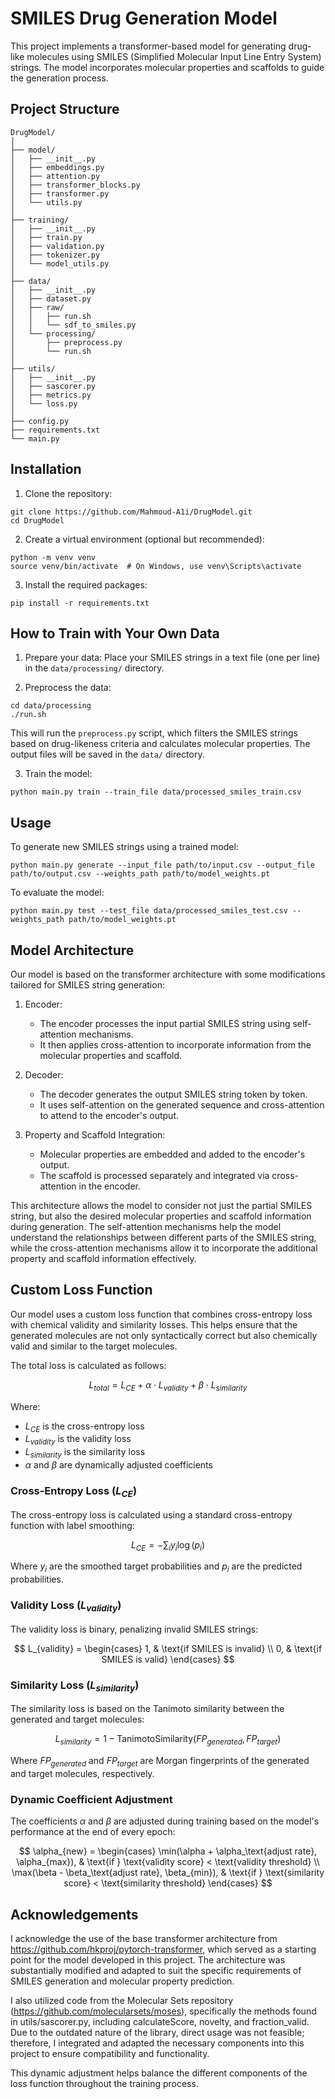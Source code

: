 # SMILES Drug Generation Model

This project implements a transformer-based model for generating drug-like molecules using SMILES (Simplified Molecular Input Line Entry System) strings. The model incorporates molecular properties and scaffolds to guide the generation process.

## Project Structure
```
DrugModel/
│
├── model/
│   ├── __init__.py
│   ├── embeddings.py
│   ├── attention.py
│   ├── transformer_blocks.py
│   ├── transformer.py
│   └── utils.py
│
├── training/
│   ├── __init__.py
│   ├── train.py
│   ├── validation.py
│   ├── tokenizer.py
│   └── model_utils.py
│
├── data/
│   ├── __init__.py
│   ├── dataset.py
│   ├── raw/
│   │   ├── run.sh
│   │   └── sdf_to_smiles.py
│   └── processing/
│       ├── preprocess.py
│       └── run.sh
│
├── utils/
│   ├── __init__.py
│   ├── sascorer.py
│   ├── metrics.py
│   └── loss.py
│
├── config.py
├── requirements.txt
└── main.py
```

## Installation

1. Clone the repository:
```
git clone https://github.com/Mahmoud-A1i/DrugModel.git
cd DrugModel
```

2. Create a virtual environment (optional but recommended):
```
python -m venv venv
source venv/bin/activate  # On Windows, use venv\Scripts\activate
```

3. Install the required packages:
```
pip install -r requirements.txt
```

## How to Train with Your Own Data

1. Prepare your data:
Place your SMILES strings in a text file (one per line) in the `data/processing/` directory.

2. Preprocess the data:
```
cd data/processing
./run.sh
```
This will run the `preprocess.py` script, which filters the SMILES strings based on drug-likeness criteria and calculates molecular properties. The output files will be saved in the `data/` directory.

3. Train the model:
```
python main.py train --train_file data/processed_smiles_train.csv
```

## Usage

To generate new SMILES strings using a trained model:
```
python main.py generate --input_file path/to/input.csv --output_file path/to/output.csv --weights_path path/to/model_weights.pt
```

To evaluate the model:
```
python main.py test --test_file data/processed_smiles_test.csv --weights_path path/to/model_weights.pt
```

## Model Architecture

Our model is based on the transformer architecture with some modifications tailored for SMILES string generation:

1. Encoder:
   - The encoder processes the input partial SMILES string using self-attention mechanisms.
   - It then applies cross-attention to incorporate information from the molecular properties and scaffold.
   
2. Decoder:
   - The decoder generates the output SMILES string token by token.
   - It uses self-attention on the generated sequence and cross-attention to attend to the encoder's output.

3. Property and Scaffold Integration:
   - Molecular properties are embedded and added to the encoder's output.
   - The scaffold is processed separately and integrated via cross-attention in the encoder.

This architecture allows the model to consider not just the partial SMILES string, but also the desired molecular properties and scaffold information during generation. The self-attention mechanisms help the model understand the relationships between different parts of the SMILES string, while the cross-attention mechanisms allow it to incorporate the additional property and scaffold information effectively.

## Custom Loss Function

Our model uses a custom loss function that combines cross-entropy loss with chemical validity and similarity losses. This helps ensure that the generated molecules are not only syntactically correct but also chemically valid and similar to the target molecules.

The total loss is calculated as follows:

$$ L_{total} = L_{CE} + \alpha \cdot L_{validity} + \beta \cdot L_{similarity} $$

Where:
- $L_{CE}$ is the cross-entropy loss
- $L_{validity}$ is the validity loss
- $L_{similarity}$ is the similarity loss
- $\alpha$ and $\beta$ are dynamically adjusted coefficients

### Cross-Entropy Loss ($L_{CE}$)

The cross-entropy loss is calculated using a standard cross-entropy function with label smoothing:

$$ L_{CE} = - \sum_{i} y_i \log(p_i) $$

Where $y_i$ are the smoothed target probabilities and $p_i$ are the predicted probabilities.

### Validity Loss ($L_{validity}$)

The validity loss is binary, penalizing invalid SMILES strings:

$$ L_{validity} = \begin{cases} 
1, & \text{if SMILES is invalid} \\
0, & \text{if SMILES is valid}
\end{cases} $$

### Similarity Loss ($L_{similarity}$)

The similarity loss is based on the Tanimoto similarity between the generated and target molecules:

$$ L_{similarity} = 1 - \text{TanimotoSimilarity}(FP_{generated}, FP_{target}) $$

Where $FP_{generated}$ and $FP_{target}$ are Morgan fingerprints of the generated and target molecules, respectively.

### Dynamic Coefficient Adjustment

The coefficients $\alpha$ and $\beta$ are adjusted during training based on the model's performance at the end of every epoch:

$$ \alpha_{new} = \begin{cases} 
\min(\alpha + \alpha_\text{adjust rate}, \alpha_{max}), & \text{if } \text{validity score} < \text{validity threshold} \\
\max(\beta - \beta_\text{adjust rate}, \beta_{min}), & \text{if } \text{similarity score} < \text{similarity threshold}
\end{cases} $$

## Acknowledgements

I acknowledge the use of the base transformer architecture from https://github.com/hkproj/pytorch-transformer, which served as a starting point for the model developed in this project. The architecture was substantially modified and adapted to suit the specific requirements of SMILES generation and molecular property prediction.

I also utilized code from the Molecular Sets repository (https://github.com/molecularsets/moses), specifically the methods found in utils/sascorer.py, including calculateScore, novelty, and fraction_valid. Due to the outdated nature of the library, direct usage was not feasible; therefore, I integrated and adapted the necessary components into this project to ensure compatibility and functionality.

This dynamic adjustment helps balance the different components of the loss function throughout the training process.


